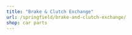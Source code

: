 ```yaml
---
title: "Brake & Clutch Exchange"
url: /springfield/brake-and-clutch-exchange/
shop: car parts
---
```

